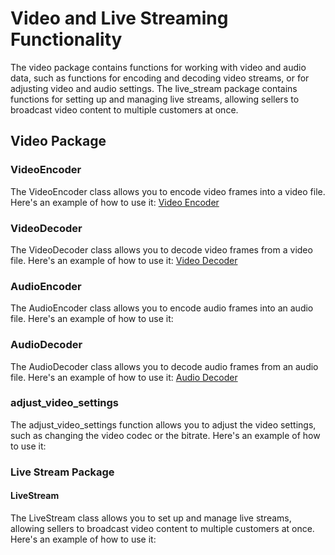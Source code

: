 # Video and Live Streaming Functionality

The video package contains functions for working with video and audio data, such as functions for encoding and decoding video streams, or for adjusting video and audio settings. The live_stream package contains functions for setting up and managing live streams, allowing sellers to broadcast video content to multiple customers at once.

## Video Package

### VideoEncoder

The VideoEncoder class allows you to encode video frames into a video file. Here's an example of how to use it: [Video Encoder](example/video_encoder.py) 

### VideoDecoder

The VideoDecoder class allows you to decode video frames from a video file. Here's an example of how to use it: [Video Decoder](example/video_decoder.py) 

### AudioEncoder

The AudioEncoder class allows you to encode audio frames into an audio file. Here's an example of how to use it:

### AudioDecoder

The AudioDecoder class allows you to decode audio frames from an audio file. Here's an example of how to use it: [Audio Decoder](example/audio_decoder.py) 

### adjust_video_settings

The adjust_video_settings function allows you to adjust the video settings, such as changing the video codec or the bitrate. Here's an example of how to use it:

### Live Stream Package

####  LiveStream

The LiveStream class allows you to set up and manage live streams, allowing sellers to broadcast video content to multiple customers at once. Here's an example of how to use it:

